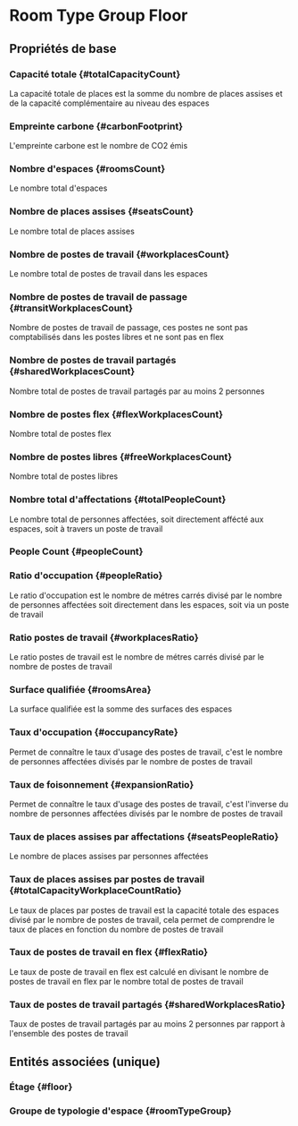 #  Room Type Group Floor
<!--- THIS FILE IS GENERATED PLEASE DO NOT EDIT IT DIRECTLY --->



## Propriétés de base

### Capacité totale {#totalCapacityCount}
        
La capacité totale de places est la somme du nombre de places assises et de la capacité complémentaire au niveau des espaces
### Empreinte carbone {#carbonFootprint}
        
L'empreinte carbone est le nombre de CO2 émis
### Nombre d'espaces {#roomsCount}
        
Le nombre total d'espaces
### Nombre de places assises {#seatsCount}
        
Le nombre total de places assises
### Nombre de postes de travail {#workplacesCount}
        
Le nombre total de postes de travail dans les espaces
### Nombre de postes de travail de passage {#transitWorkplacesCount}
        
Nombre de postes de travail de passage, ces postes ne sont pas comptabilisés dans les postes libres et ne sont pas en flex
### Nombre de postes de travail partagés {#sharedWorkplacesCount}
        
Nombre total de postes de travail partagés par au moins 2 personnes
### Nombre de postes flex {#flexWorkplacesCount}
        
Nombre total de postes flex
### Nombre de postes libres {#freeWorkplacesCount}
        
Nombre total de postes libres
### Nombre total d'affectations {#totalPeopleCount}
        
Le nombre total de personnes affectées, soit directement affécté aux espaces, soit à travers un poste de travail
### People Count {#peopleCount}
        

### Ratio d'occupation {#peopleRatio}
        
Le ratio d'occupation est le nombre de métres carrés divisé par le nombre de personnes affectées soit directement dans les espaces, soit via un poste de travail
### Ratio postes de travail {#workplacesRatio}
        
Le ratio postes de travail est le nombre de métres carrés divisé par le nombre de postes de travail
### Surface qualifiée {#roomsArea}
        
La surface qualifiée est la somme des surfaces des espaces
### Taux d'occupation {#occupancyRate}
        
Permet de connaître le taux d'usage des postes de travail, c'est le nombre de personnes affectées divisés par le nombre de postes de travail
### Taux de foisonnement {#expansionRatio}
        
Permet de connaître le taux d'usage des postes de travail, c'est l'inverse du nombre de personnes affectées divisés par le nombre de postes de travail
### Taux de places assises par affectations {#seatsPeopleRatio}
        
Le nombre de places assises par personnes affectées
### Taux de places assises par postes de travail {#totalCapacityWorkplaceCountRatio}
        
Le taux de places par postes de travail est la capacité totale des espaces divisé par le nombre de postes de travail, cela permet de comprendre le taux de places en fonction du nombre de postes de travail
### Taux de postes de travail en flex {#flexRatio}
        
Le taux de poste de travail en flex est calculé en divisant le nombre de postes de travail en flex par le nombre total de postes de travail
### Taux de postes de travail partagés {#sharedWorkplacesRatio}
        
Taux de postes de travail partagés par au moins 2 personnes par rapport à l'ensemble des postes de travail

## Entités associées (unique)

### Étage {#floor}
        

### Groupe de typologie d'espace {#roomTypeGroup}
        





